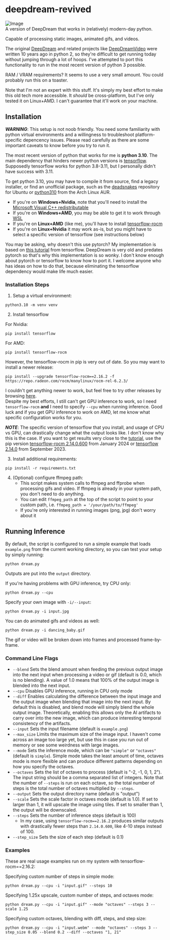 # deepdream-revived
![Image](https://github.com/user-attachments/assets/5722909d-5561-470d-9378-116f3dda07d6)\
A version of DeepDream that works in (relatively) modern-day python.

Capable of processing static images, animated gifs, and videos.

The original [DeepDream](https://github.com/google/deepdream) and related projects like [DeepDreamVideo](https://github.com/graphific/DeepDreamVideo) were written 10 years ago in python 2, so they're difficult to get running today without jumping through a lot of hoops. I've attempted to port this functionality to run in the most recent version of python 3 possible.

RAM / VRAM requirements? It seems to use a very small amount. You could probably run this on a toaster.

Note that I'm not an expert with this stuff. It's simply my best effort to make this old tech more accessible. It *should* be cross-platform, but I've only tested it on Linux+AMD. I can't guarantee that it'll work on your machine.

## Installation

***WARNING***: This setup is not noob friendly. You need some familiarity with python virtual environments and a willingness to troubleshoot platform-specific depencency issues. Please  read carefully as there are some important caveats to know before you try to run it.

The most recent version of python that works for me is **python 3.10**. The main dependency that hinders newer python versions is [tensorflow](https://www.tensorflow.org/install). Supposedly tensorflow works for python 3.8-3.11, but I personally didn't have success with 3.11.

To get python 3.10, you may have to compile it from source, find a legacy installer, or find an unofficial package, such as the [deadsnakes](https://linuxcapable.com/how-to-install-python-3-10-on-ubuntu-linux/) repository for Ubuntu or [python310](https://aur.archlinux.org/packages/python310) from the Arch Linux AUR.


- If you're on **Windows+Nvidia**, note that you'll need to install the [Microsoft Visual C++ redistributable](https://learn.microsoft.com/en-us/cpp/windows/latest-supported-vc-redist?view=msvc-170)
- If you're on **Windows+AMD**, you may be able to get it to work through [WSL](https://wiki.archlinux.org/title/Install_Arch_Linux_on_WSL)
- If you're on **Linux+AMD** (like me), you'll have to install [tensorflow-rocm](https://rocm.docs.amd.com/projects/install-on-linux/en/latest/install/3rd-party/tensorflow-install.html)
- If you're on **Linux+Nvidia** it may work as-is, but you might have to select a specific version of tensorflow (see instructions below)

You may be asking, why doesn't this use pytorch? My implementation is based on [this tutorial](https://www.tensorflow.org/tutorials/generative/deepdream) from tensorflow. DeepDream is very old and predates pytorch so that's why this implementation is so wonky. I don't know enough about pytorch or tensorflow to know how to port it. I welcome anyone who has ideas on how to do that, because eliminating the tensorflow dependency would make life much easier.

### Installation Steps
1. Setup a virtual environment:
```
python3.10 -m venv venv
```
2. Install tensorflow

For Nvidia:
```
pip install tensorflow
```
For AMD:
```
pip install tensorflow-rocm
```
However, the tensorflow-rocm in pip is very out of date. So you may want to install a newer release:
```
pip install --upgrade tensorflow-rocm==2.16.2 -f https://repo.radeon.com/rocm/manylinux/rocm-rel-6.2.3/
```
I couldn't get anything newer to work, but feel free to try other releases by browsing [here](https://repo.radeon.com/rocm/manylinux/).\
Despite my best efforts, I still can't get GPU inference to work, so I need `tensorflow-rocm` **and** I need to specify `--cpu` when running inference. Good luck and if you get GPU inference to work on AMD, let me know what specific configuration works for you.

***NOTE***: The specific version of tensorflow that you install, and usage of CPU vs GPU, can drastically change what the output looks like. I don't know why this is the case. If you want to get results very close to the [tutorial](https://www.tensorflow.org/tutorials/generative/deepdream), use the pip version [tensorflow-rocm 2.14.0.600](https://pypi.org/project/tensorflow-rocm/2.14.0.600/) from January 2024 or [tensorflow 2.14.0](https://pypi.org/project/tensorflow/2.14.0/) from September 2023.

3. Install additional requirements:
```
pip install -r requirements.txt
```

4. (Optional) configure ffmpeg path:
   - This script makes system calls to ffmpeg and ffprobe when processing gifs and video. If ffmpeg is already in your system path, you don't need to do anything.
   - You can edit `ffmpeg_path` at the top of the script to point to your custom path, i.e. `ffmpeg_path = '/your/path/to/ffmpeg'`
   - If you're only interested in running images (png, jpg) don't worry about it

## Running Inference
By default, the script is configured to run a simple example that loads `example.png` from the current working directory, so you can test your setup by simply running:
```
python dream.py
```
Outputs are put into the `output` directory.

If you're having problems with GPU inference, try CPU only:
```
python dream.py --cpu
```
Specify your own image with `-i/--input`:
```
python dream.py -i input.jpg
```
You can do animated gifs and videos as well:
```
python dream.py -i dancing_baby.gif
```
The gif or video will be broken down into frames and processed frame-by-frame.

### Command Line Flags
- `--blend` Sets the blend amount when feeding the previous output image into the next input when processing a video or gif (default is 0.0, which is no blending). A value of 1.0 means that 100% of the output image is blended into the next input.
- `--cpu` Disables GPU inference, running in CPU only mode
- `--diff` Enables calculating the difference between the input image and the output image when blending that image into the next input. By default this is disabled, and blend mode will simply blend the whole output image. Theoretically, enabling this allows only the AI artifacts to carry over into the new image, which can produce interesting temporal consistency of the artifacts.
- `--input` Sets the input filename (default is `example.png`)
- `--max_size` Limits the maximum size of the image input. I haven't come across an image too large yet, but use this in case you run out of memory or see some weirdness with large images.
- `--mode` Sets the inference mode, which can be `"simple"` or `"octaves"` (default is `simple`). Simple mode takes the least amount of time, octaves mode is more flexible and can produce different patterns depending on how you specify the octaves.
- `--octaves` Sets the list of octaves to process (default is "-2, -1, 0, 1, 2"). The input string should be a comma separated list of integers. Note that the number of `--steps` is run on each octave, so the total number of steps is the total number of octaves multiplied by `--steps`.
- `--output` Sets the output directory name (default is "output")
- `--scale` Sets the scale factor in octaves mode (default is 1.0). If set to larger than 1, it will upscale the image using tiles. If set to smaller than 1, the output will be downscaled.
- `--steps` Sets the number of inference steps (default is 100)
  - In my case, using `tensorflow-rocm==2.16.2` produces similar outputs with drastically fewer steps than `2.14.0.600`, like 4-10 steps instead of 100.  
- `--step_size` Sets the size of each step (default is 0.1)

### Examples
These are real usage examples run on my system with tensorflow-rocm==2.16.2:

Specifying custom number of steps in simple mode:
```
python dream.py --cpu -i "input.gif" --steps 10
```
Specifying 1.25x upscale, custom number of steps, and octaves mode:
```
python dream.py --cpu -i "input.gif" --mode "octaves" --steps 3 --scale 1.25
```
Specifying custom octaves, blending with diff, steps, and step size:
```
python dream.py --cpu -i "input.webm" --mode "octaves" --steps 3 --step_size 0.05 --blend 0.2 --diff --octaves "1, 21"
```
